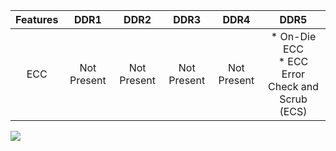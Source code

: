 
|  Features  |      DDR1      |   DDR2    |      DDR3      |      DDR4      |   DDR5    |  
| :--------: |:-------------:| :---------:| :---------:| :--------: | :-------------:|
| ECC | Not Present| Not Present | Not Present | Not Present | * On-Die ECC <br> * ECC Error Check and Scrub (ECS)|


![](../images/ecc/inlinesidebankecc.drawio)

